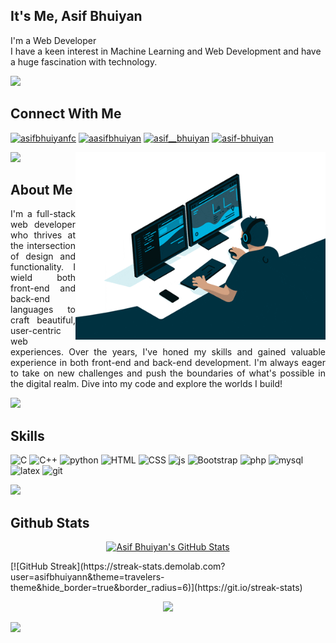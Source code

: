 ## It's Me, Asif Bhuiyan
<p>
 I'm a Web Developer <br> 
 I have a keen interest in Machine Learning and Web Development and have a huge fascination with technology. <br> 
</p> 
 <img src="https://user-images.githubusercontent.com/73097560/115834477-dbab4500-a447-11eb-908a-139a6edaec5c.gif">

## Connect With Me
<p>
<a href="mailto:asifbhuiyanfc@gmail.com" target="_blank"><img src="https://img.shields.io/badge/Gmail-D14836?style=for-the-badge&logo=gmail&logoColor=white" alt="asifbhuiyanfc" /></a> 
<a href="https://www.facebook.com/aasifbhuiyan" target="_blank"><img src="https://img.shields.io/badge/Facebook-%231877F2.svg?style=for-the-badge&logo=Facebook&logoColor=white" alt="aasifbhuiyan" /></a> 
<a href="https://twitter.com/asif__bhuiyan" target="blank"><img src="https://img.shields.io/badge/Twitter-%231DA1F2.svg?style=for-the-badge&logo=Twitter&logoColor=white" alt="asif__bhuiyan" /></a> 
<a href="https://www.linkedin.com/in/asif-bhuiyan-a1b701202/?originalSubdomain=bd" target="_blank"><img src="https://img.shields.io/badge/linkedin-%230077B5.svg?style=for-the-badge&logo=linkedin&logoColor=white" alt="asif-bhuiyan" /></a>


<!-- <a href="https://sites.google.com/view/asifbhuiyan" target="_blank"><img src="https://img.shields.io/badge/google-4285F4?style=for-the-badge&logo=google&logoColor=white" alt="asif-bhuiyan" /></a> -->

<!-- <a href="" target="_blank"><img align="center" src="https://visitcount.itsvg.in/api?id=asifbhuiyann&label=Profile%20Views&color=0&icon=1&pretty=true)](https://visitcount.itsvg.in" alt="Visitors" /></a>  -->

</p>

<!--horizontal divider(gradiant)-->
<img src="https://user-images.githubusercontent.com/73097560/115834477-dbab4500-a447-11eb-908a-139a6edaec5c.gif">

<img align="right" alt="Coding" width="400" src="https://github.com/Mirzaazmath/threads_clone/blob/main/assets/output/coding.gif">

## About Me
<p style="text-align: justify;">
I'm a full-stack web developer who thrives at the intersection of design and functionality. I wield both front-end and back-end languages to craft beautiful, user-centric web experiences. Over the years, I've honed my skills and gained valuable experience in both front-end and back-end development.  I'm always eager to take on new challenges and push the boundaries of what's possible in the digital realm. Dive into my code and explore the worlds I build!
</p>


<!--horizontal divider(gradiant)-->
<img src="https://user-images.githubusercontent.com/73097560/115834477-dbab4500-a447-11eb-908a-139a6edaec5c.gif">

## Skills
<p>
 
<img alt="C" src="https://img.shields.io/badge/c-%2300599C.svg?style=for-the-badge&logo=&logoColor=white">
<img alt="C++" src="https://img.shields.io/badge/c++-%2300599C.svg?style=for-the-badge&logo=c%2B%2B&logoColor=white">
<!-- <img alt="java" src="https://img.shields.io/badge/java-%23ED8B00.svg?style=for-the-badge&logo=openjdk&logoColor=white"> -->
<img alt="python" src="https://img.shields.io/badge/python-3670A0?style=for-the-badge&logo=python&logoColor=ffdd54"> 
<img alt="HTML" src="https://img.shields.io/badge/html5-%23E34F26.svg?style=for-the-badge&logo=html5&logoColor=white"> 
<img alt="CSS" src="https://img.shields.io/badge/css3-%231572B6.svg?style=for-the-badge&logo=css3&logoColor=white"> 
<img alt="js" src="https://img.shields.io/badge/javascript-%23323330.svg?style=for-the-badge&logo=javascript&logoColor=%23F7DF1E"> 
<img alt="Bootstrap" src="https://img.shields.io/badge/bootstrap-%238511FA.svg?style=for-the-badge&logo=bootstrap&logoColor=white"> 
<img alt="php" src="https://img.shields.io/badge/php-%23777BB4.svg?style=for-the-badge&logo=php&logoColor=white"> 
<!-- <img alt="apache" src="https://img.shields.io/badge/apache-%23D42029.svg?style=for-the-badge&logo=apache&logoColor=white"> -->
<img alt="mysql" src="https://img.shields.io/badge/mysql-%2300f.svg?style=for-the-badge&logo=mysql&logoColor=white">
<img alt="latex" src="https://img.shields.io/badge/latex-%23008080.svg?style=for-the-badge&logo=latex&logoColor=white"> 
<img alt="git" src="https://img.shields.io/badge/git-%23F05033.svg?style=for-the-badge&logo=git&logoColor=white">

</p>

<!--horizontal divider(gradiant)-->
<img src="https://user-images.githubusercontent.com/73097560/115834477-dbab4500-a447-11eb-908a-139a6edaec5c.gif">

## Github Stats

<p align="center">
  <a href="https://github.com/asifbhuiyann">
    <img src="https://github-readme-stats.vercel.app/api?username=asifbhuiyann&count_private=true&show_icons=true&theme=dark&hide_border=false&include_all_commits=true" alt="Asif Bhuiyan's GitHub Stats">
  </a>
<!--   <img src="https://github-readme-streak-stats.herokuapp.com/?user=asifbhuiyann&theme=dark&hide_border=false" alt="Streak Stats"> -->
</p>
[![GitHub Streak](https://streak-stats.demolab.com?user=asifbhuiyann&theme=travelers-theme&hide_border=true&border_radius=6)](https://git.io/streak-stats)

<!--profile visit count-->

<div align="center">
  
[![](https://visitcount.itsvg.in/api?id=asifbhuiyann&label=Profile%20Views&color=0&icon=1&pretty=true)](https://visitcount.itsvg.in)
  
</div>

<!--
![Top Langs](https://github-readme-stats.vercel.app/api/top-langs/?username=asifbhuiyann&layout=compact)-->
<!-- ![Asif's GitHub stats](https://github-readme-stats.vercel.app/api?username=asifbhuiyann&show_icons=true&theme=transparent) -->
<!--horizontal divider(gradiant)-->
<img src="https://user-images.githubusercontent.com/73097560/115834477-dbab4500-a447-11eb-908a-139a6edaec5c.gif">
